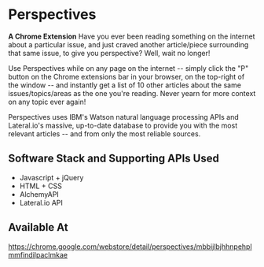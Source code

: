 # Perspectives
**A Chrome Extension**
Have you ever been reading something on the internet about a particular issue, and just craved another article/piece surrounding that same issue, to give you perspective? Well, wait no longer! 

Use Perspectives while on any page on the internet -- simply click the "P" button on the Chrome extensions bar in your browser, on the top-right of the window -- and instantly get a list of 10 other articles about the same issues/topics/areas as the one you're reading. Never yearn for more context on any topic ever again!

Perspectives uses IBM's Watson natural language processing APIs and Lateral.io's massive, up-to-date database to provide you with the most relevant articles -- and from only the most reliable sources. 

## Software Stack and Supporting APIs Used
- Javascript + jQuery
- HTML + CSS
- AlchemyAPI
- Lateral.io API

## Available At
https://chrome.google.com/webstore/detail/perspectives/mbbijlbjhhnpehplmmfindilpaclmkae